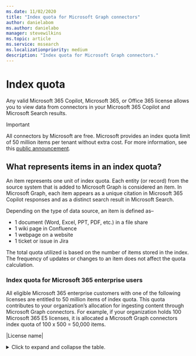 ```yaml
---
ms.date: 11/02/2020
title: "Index quota for Microsoft Graph connectors"
author: danielabom
ms.author: danielabo
manager: stevewilkins
ms.topic: article
ms.service: mssearch
ms.localizationpriority: medium
description: "Index quota for Microsoft Graph connectors."
---
```

# Index quota
Any valid Microsoft 365 Copilot, Microsoft 365, or Office 365 license allows you to view data from connectors in your Microsoft 365 Copilot and Microsoft Search results.

>[!IMPORTANT]
>All connectors by Microsoft are free. Microsoft provides an index quota limit of 50 million items per tenant without extra cost. For more information, see this [public announcement](https://techcommunity.microsoft.com/t5/copilot-for-microsoft-365/bg-p/Microsoft365CopilotBlog).

## What represents items in an index quota?
An item represents one unit of index quota. Each entity (or record) from the source system that is added to Microsoft Graph is considered an item. In Microsoft Graph, each item appears as a unique citation in Microsoft 365 Copilot responses and as a distinct search result in Microsoft Search. 

Depending on the type of data source, an item is defined as– 
-	1 document (Word, Excel, PPT, PDF, etc.) in a file share
-	1 wiki page in Confluence
-	1 webpage on a website
-	1 ticket or issue in Jira

The total quota utilized is based on the number of items stored in the index. The frequency of updates or changes to an item does not affect the quota calculation.

### Index quota for Microsoft 365 enterprise users

All eligible Microsoft 365 enterprise customers with one of the following licenses are entitled to 50 million items of index quota. This quota contributes to your organization’s allocation for ingesting content through Microsoft Graph connectors. For example, if your organization holds 100 Microsoft 365 E5 licenses, it is allocated a Microsoft Graph connectors index quota of 100 x 500 = 50,000 items.

|License name|

<details>
<summary>Click to expand and collapse the table.</summary>

|:---|
|Microsoft 365 Copilot|
|Microsoft 365 Business Basic|
|Microsoft 365 E5 or Office 365 E5|
|Microsoft 365 Business Standard|
|Office 365 E1|
|Microsoft 365 Business Premium|
|Office 365 E3|
|Office 365 G1|
|Office 365 E5
|Office 365 G3|
|Microsoft 365 E3|
|Office 365 G5|
|Microsoft 365 E5|
|Microsoft 365 G3|
|Microsoft 365 F1|
|Microsoft 365 G5|
|Microsoft 365 F3
|Office 365 A3|
|Office 365 F3|
|Office 365 A5|
|Microsoft 365 A3|
|Microsoft 365 A5|  

> [!NOTE]
>Microsoft Graph connectors support up to 50 million items of total index quota at no additional cost. By default, the item limit per connection is 5 million items. If you require a higher item count per connection or wish to increase your overall index quota, please contact your Microsoft account manager or complete this [form](https://aka.ms/GraphConnectorsHigherCapacity).
> 
>Preview connectors do not count against the quota. Once a connector transitions to general availability, it starts counting toward the total index quota.
